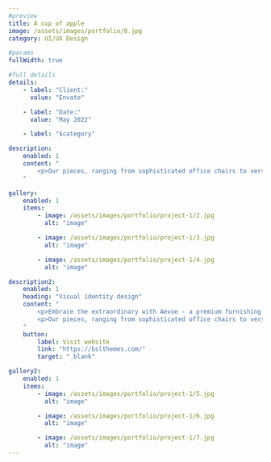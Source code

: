 ```yaml
---
#preview
title: A cup of apple
image: /assets/images/portfolio/8.jpg
category: UI/UX Design

#params
fullWidth: true

#full details
details:
    - label: "Client:"
      value: "Envato"

    - label: "Date:"
      value: "May 2022"

    - label: "$category"

description:
    enabled: 1
    content: "
        <p>Our pieces, ranging from sophisticated office chairs to versatile home furniture, embody a unique blend of style, functionality, and ergonomic excellence. Venture into the Aevoe universe and experience how our furniture transforms your daily living and working spaces into realms of elegance and comfort.</p>
    "

gallery: 
    enabled: 1
    items:
        - image: /assets/images/portfolio/project-1/2.jpg
          alt: "image"

        - image: /assets/images/portfolio/project-1/3.jpg
          alt: "image"

        - image: /assets/images/portfolio/project-1/4.jpg
          alt: "image"

description2:
    enabled: 1
    heading: "Visual identity design"
    content: "
        <p>Embrace the extraordinary with Aevoe - a premium furnishing brand that fuses modern design with supreme comfort.</p>
        <p>Our pieces, ranging from sophisticated office chairs to versatile home furniture, embody a unique blend of style, functionality, and ergonomic excellence. Venture into the Aevoe universe and experience how our furniture transforms your daily living and working spaces into realms of elegance and comfort.</p>
    "
    button:
        label: Visit website
        link: "https://bslthemes.com/"
        target: "_blank"

gallery2: 
    enabled: 1
    items:
        - image: /assets/images/portfolio/project-1/5.jpg
          alt: "image"

        - image: /assets/images/portfolio/project-1/6.jpg
          alt: "image"

        - image: /assets/images/portfolio/project-1/7.jpg
          alt: "image"
---
```

